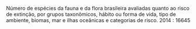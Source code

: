 Número de espécies da fauna e da flora brasileira avaliadas quanto ao risco de extinção, por grupos taxonômicos, hábito ou forma de vida, tipo de ambiente, biomas, mar e ilhas oceânicas e categorias de risco.
2014 : 16645
